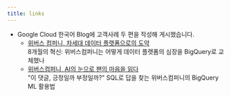 ```yaml
---
title: links
---
```


- Google Cloud 한국어 Blog에 고객사례 두 편을 작성해 게시했습니다.
  - [위버스 컴퍼니, 차세대 데이터 플랫폼으로의 도약](https://cloud.google.com/blog/ko/topics/customers/weverse-bigquery-customer-story)  
    8개월의 혁신: 위버스컴퍼니는 어떻게 데이터 플랫폼의 심장을 BigQuery로 교체했나
  - [위버스컴퍼니, AI의 눈으로 팬의 마음을 읽다](https://cloud.google.com/blog/ko/topics/customers/weverse-bigquery-ml-customer-story)  
    "이 댓글, 긍정일까 부정일까?" SQL로 답을 찾는 위버스컴퍼니의 BigQuery ML 활용법

 
